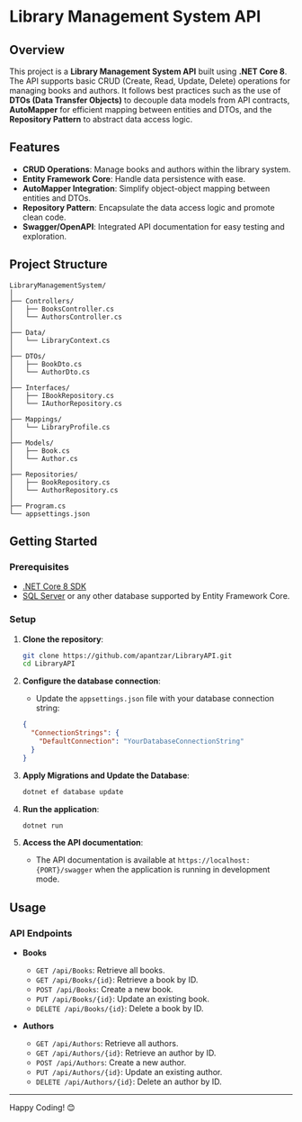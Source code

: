 
# Library Management System API

## Overview

This project is a **Library Management System API** built using **.NET Core 8**. The API supports basic CRUD (Create, Read, Update, Delete) operations for managing books and authors. It follows best practices such as the use of **DTOs (Data Transfer Objects)** to decouple data models from API contracts, **AutoMapper** for efficient mapping between entities and DTOs, and the **Repository Pattern** to abstract data access logic.

## Features

- **CRUD Operations**: Manage books and authors within the library system.
- **Entity Framework Core**: Handle data persistence with ease.
- **AutoMapper Integration**: Simplify object-object mapping between entities and DTOs.
- **Repository Pattern**: Encapsulate the data access logic and promote clean code.
- **Swagger/OpenAPI**: Integrated API documentation for easy testing and exploration.

## Project Structure

```
LibraryManagementSystem/
│
├── Controllers/
│   ├── BooksController.cs
│   └── AuthorsController.cs
│
├── Data/
│   └── LibraryContext.cs
│
├── DTOs/
│   ├── BookDto.cs
│   └── AuthorDto.cs
│
├── Interfaces/
│   ├── IBookRepository.cs
│   └── IAuthorRepository.cs
│
├── Mappings/
│   └── LibraryProfile.cs
│
├── Models/
│   ├── Book.cs
│   └── Author.cs
│
├── Repositories/
│   ├── BookRepository.cs
│   └── AuthorRepository.cs
│
├── Program.cs
└── appsettings.json
```

## Getting Started

### Prerequisites

- [.NET Core 8 SDK](https://dotnet.microsoft.com/download)
- [SQL Server](https://www.microsoft.com/en-us/sql-server/sql-server-downloads) or any other database supported by Entity Framework Core.

### Setup

1. **Clone the repository**:
   ```bash
   git clone https://github.com/apantzar/LibraryAPI.git
   cd LibraryAPI
   ```

2. **Configure the database connection**:
   - Update the `appsettings.json` file with your database connection string:
   ```json
   {
     "ConnectionStrings": {
       "DefaultConnection": "YourDatabaseConnectionString"
     }
   }
   ```

3. **Apply Migrations and Update the Database**:
   ```bash
   dotnet ef database update
   ```

4. **Run the application**:
   ```bash
   dotnet run
   ```

5. **Access the API documentation**:
   - The API documentation is available at `https://localhost:{PORT}/swagger` when the application is running in development mode.

## Usage

### API Endpoints

- **Books**
  - `GET /api/Books`: Retrieve all books.
  - `GET /api/Books/{id}`: Retrieve a book by ID.
  - `POST /api/Books`: Create a new book.
  - `PUT /api/Books/{id}`: Update an existing book.
  - `DELETE /api/Books/{id}`: Delete a book by ID.

- **Authors**
  - `GET /api/Authors`: Retrieve all authors.
  - `GET /api/Authors/{id}`: Retrieve an author by ID.
  - `POST /api/Authors`: Create a new author.
  - `PUT /api/Authors/{id}`: Update an existing author.
  - `DELETE /api/Authors/{id}`: Delete an author by ID.

---

Happy Coding! 😊
